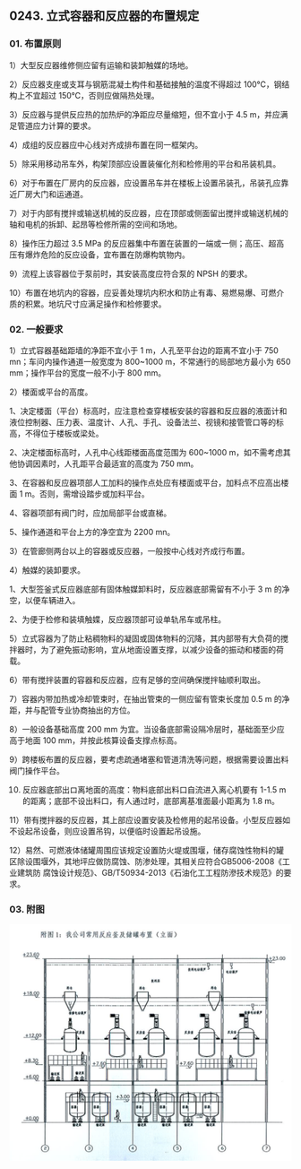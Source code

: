 ## 0243. 立式容器和反应器的布置规定

### 01. 布置原则

1）大型反应器维修侧应留有运输和装卸触媒的场地。

2）反应器支座或支耳与钢筋混凝土构件和基础接触的温度不得超过 100℃，钢结构上不宜超过 150℃，否则应做隔热处理。

3）反应器与提供反应热的加热炉的净距应尽量缩短，但不宜小于 4.5 m，并应满足管道应力计算的要求。

4）成组的反应器应中心线对齐成排布置在同一框架内。

5）除采用移动吊车外，构架顶部应设置装催化剂和检修用的平台和吊装机具。

6）对于布置在厂房内的反应器，应设置吊车并在楼板上设置吊装孔，吊装孔应靠近厂房大门和运通道。

7）对于内部有搅拌或输送机械的反应器，应在顶部或侧面留出搅拌或输送机械的轴和电机的拆卸、起昂等检修所需的空间和场地。

8）操作压力超过 3.5 MPa 的反应器集中布置在装置的一端或一侧；高压、超高压有爆炸危险的反应设备，宜布置在防爆构筑物内。

9）流程上该容器位于泵前时，其安装高度应符合泵的 NPSH 的要求。

10）布置在地坑内的容器，应妥善处理坑内积水和防止有毒、易燃易爆、可燃介质的积累。地坑尺寸应满足操作和检修要求。

### 02. 一般要求

1）立式容器基础距墙的净距不宜小于 1 m，人孔至平台边的距离不宜小于 750 mn；车问内操作通道一般宽度为 800~1000 m，不常通行的局部地方最小为 650 mm；操作平台的宽度一般不小于 800 mm。

2）楼面或平台的高度。

1、决定楼面（平台）标高时，应注意检查穿楼板安装的容器和反应器的液面计和液位控制器、压力表、温度计、人孔、手孔、设备法兰、视镜和接管管口等的标高，不得位于楼板或梁处。

2、决定楼面标高时，人孔中心线距楼面高度范围为 600~1000 m，如不需考虑其他协调因素时，人孔距平合最适宣的高度为 750 mm。

3、在容器和反应器项部人工加料的操作点处应有楼面或平台，加料点不应高出楼面 1 m。否则，需增设踏步或加料平台。

4、容器项部有阀门时，应加局部平台或直梯。

5、操作通道和平台上方的净空宜为 2200 mn。

3）在管廊侧两台以上的容器或反应器，一般按中心线对齐成行布置。

4）触媒的装卸要求。

1、大型签釜式反应器底部有固体触媒卸料时，反应器底部需留有不小于 3 m 的净空，以便车辆进入。

2、为便于检修和装填触媟，反应器顶部可设单轨吊车或吊柱。

5）立式容器为了防止粘稠物料的凝固或固体物料的沉降，其内部带有大负荷的搅拌器时，为了避免振动影响，宜从地面设置支撑，以减少设备的振动和楼面的荷载。

6）带有搅拌装置的容器和反应器，应有足够的空间确保搅拌轴顺利取出。

7）容器内带加热或冷却管束时，在抽出管束的一侧应留有管束长度加 0.5 m 的净距，并与配管专业协商抽出的方位。

8）一般设备基础高度 200 mm 为宜。当设备底部需设隔冷层时，基础面至少应高于地面 100 mm，并按此核算设备支撑点标高。

9）跨楼板布置的反应器，要考虑疏通堵塞和管道清洗等问题，根据需要设置出料阀门操作平台。

10) 反应器底部出ロ离地面的高度：物料底部出料口自流进入离心机要有 1-1.5 m 的距离；底部不设出料口，有人通过时，底部离基准面最小距离为 1.8 m。

11）带有搅拌器的反应器，其上部应设置安装及检修用的起吊设备。小型反应器如不设起吊设备，则应设置吊钩，以便临时设置起吊设施。

12）易然、可燃液体储罐周围应该规定设置防火堤或围堰，储存腐蚀性物料的罐区除设围堰外，其地坪应做防腐蚀、防渗处理，其相关应符合GB5006-2008《工业建筑防 腐蚀设计规范》、GB/T50934-2013《石油化工工程防滲技术规范》的要求。

### 03. 附图

![](./res/2019107.PNG)